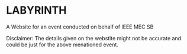 # LABYRINTH
A Website for an event conducted on behalf of IEEE MEC SB

Disclaimer: The details given on the webstite might not be accurate and could be just for the above menationed event.
